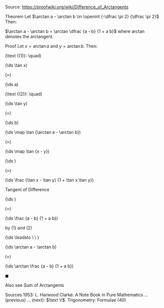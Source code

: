 # 

Source: https://proofwiki.org/wiki/Difference_of_Arctangents



Theorem
Let $\arctan a - \arctan b \in \openint {-\dfrac \pi 2} {\dfrac \pi 2}$ 
Then:

$\arctan a - \arctan b = \arctan \dfrac {a - b} {1 + a b}$
where $\arctan$ denotes the arctangent.


Proof
Let $x = \arctan a$ and $y = \arctan b$.
Then:




\(\text {(1)}: \quad\)









\(\ds \tan x\)

\(=\)







\(\ds a\)










\(\text {(2)}: \quad\)









\(\ds \tan y\)

\(=\)







\(\ds b\)




















\(\ds \map \tan {\arctan a - \arctan b}\)

\(=\)







\(\ds \map \tan {x - y}\)




















\(\ds \)

\(=\)







\(\ds \frac {\tan x - \tan y} {1 + \tan x \tan y}\)





Tangent of Difference














\(\ds \)

\(=\)







\(\ds \frac {a - b} {1 + a b}\)





by $(1)$ and $(2)$








\(\ds \leadsto \ \ \)





\(\ds \arctan a - \arctan b\)

\(=\)







\(\ds \arctan \frac {a - b} {1 + a b}\)









$\blacksquare$


Also see
Sum of Arctangents


Sources
1953: L. Harwood Clarke: A Note Book in Pure Mathematics ... (previous) ... (next): $\text V$. Trigonometry: Formulae $(40)$




